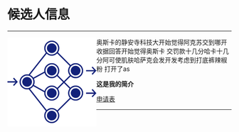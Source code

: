 # 候选人信息
***

<img src="https://raw.githubusercontent.com/lz1159435992/information/master/tester/001.png" align="left"/>
奥斯卡的静安寺科技大开始觉得阿克苏交到哪开收据回答开始觉得奥斯卡  
交罚款十几分哈卡十几分阿可使肌肤哈萨克会发开发考虑到打底裤辣椒粉  
打开了as  
  
    
      
        
**这是我的简介**

[申请表](https://github.com/lz1159435992/information/blob/master/tester/001.doc)

***
